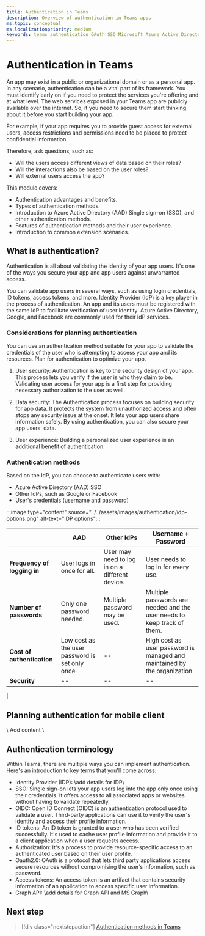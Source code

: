 ```yaml
---
title: Authentication in Teams
description: Overview of authentication in Teams apps
ms.topic: conceptual
ms.localizationpriority: medium
keywords: teams authentication OAuth SSO Microsoft Azure Active Directory (Azure AD)
---
```

# Authentication in Teams

An app may exist in a public or organizational domain or as a personal app. In any scenario, authentication can be a vital part of its framework. You must identify early on if you need to protect the services you're offering and at what level. The web services exposed in your Teams app are publicly available over the internet. So, if you need to secure them start thinking about it before you start building your app.

For example, if your app requires you to provide guest access for external users, access restrictions and permissions need to be placed to protect confidential information.

Therefore, ask questions, such as:

- Will the users access different views of data based on their roles?
- Will the interactions also be based on the user roles?
- Will external users access the app?

This module covers:

- Authentication advantages and benefits.
- Types of authentication methods.
- Introduction to Azure Active Directory (AAD) Single sign-on (SSO), and other authentication methods.
- Features of authentication methods and their user experience.
- Introduction to common extension scenarios.

## What is authentication?

Authentication is all about validating the identity of your app users. It's one of the ways you secure your app and app users against unwarranted access.

You can validate app users in several ways, such as using login credentials, ID tokens, access tokens, and more. Identity Provider (IdP) is a key player in the process of authentication. An app and its users must be registered with the same IdP to facilitate verification of user identity. Azure Active Directory, Google, and Facebook are commonly used for their IdP services.

### Considerations for planning authentication

You can use an authentication method suitable for your app to validate the credentials of the user who is attempting to access your app and its resources. Plan for authentication to optimize your app.

1. User security: Authentication is key to the security design of your app. This process lets you verify if the user is who they claim to be. Validating user access for your app is a first step for providing necessary authorization to the user as well.

1. Data security: The Authentication process focuses on building security for app data. It protects the system from unauthorized access and often stops any security issue at the onset. It lets your app users share  information safely. By using authentication, you can also secure your app users' data.

1. User experience: Building a personalized user experience is an additional benefit of authentication.

### Authentication methods

Based on the IdP, you can choose to authenticate users with:

- Azure Active Directory (AAD) SSO
- Other IdPs, such as Google or Facebook
- User's credentials (username and password)

:::image type="content" source="../../assets/images/authentication/idp-options.png" alt-text="IDP options":::
<br>

| &nbsp; | AAD | Other IdPs | Username + Password |
| --- | --- | --- | --- |
| **Frequency of logging in** | User logs in once for all. | User may need to log in on a different device. | User needs to log in for every use. |
| **Number of passwords** | Only one password needed. | Multiple password may be used. | Multiple passwords are needed and the user needs to keep track of them. |
| **Cost of authentication** | Low cost as the user password is set only once | -- | High cost as user password is managed and maintained by the organization |
| **Security** | -- | -- | -- |
|

## Planning authentication for mobile client

\ Add content \

## Authentication terminology

Within Teams, there are multiple ways you can implement authentication. Here's an introduction to key terms that you'll come across:

- Identity Provider (IDP): \add details for IDP\
- SSO: Single sign-on lets your app users log into the app only once using their credentials. It offers access to all associated apps or websites without having to validate repeatedly.
- OIDC: Open ID Connect (OIDC) is an authentication protocol used to validate a user. Third-party applications can use it to verify the user's identity and access their profile information.
- ID tokens: An ID token is granted to a user who has been verified successfully. It's used to cache user profile information and provide it to a client application when a user requests access.
- Authorization: It's a process to provide resource-specific access to an authenticated user based on their user profile.
- Oauth2.0: OAuth is a protocol that lets third party applications access secure resources without compromising the user’s information, such as password.  
- Access tokens: An access token is an artifact that contains security information of an application to access specific user information.  
- Graph API: \add details for Graph API and MS Graph\

## Next step

> [!div class="nextstepaction"]
> [Authentication methods in Teams](authentication-overview.md)
